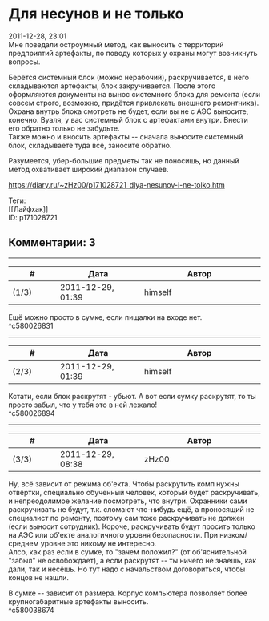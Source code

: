 Для несунов и не только
=======================

  
2011-12-28, 23:01  
 Мне поведали остроумный метод, как выносить с территорий предприятий артефакты, по поводу которых у охраны могут возникнуть вопросы.   
   
 Берётся системный блок (можно нерабочий), раскручивается, в него складываются артефакты, блок закручивается. После этого оформляются документы на вынос системного блока для ремонта (если совсем строго, возможно, придётся привлекать внешнего ремонтника). Охрана внутрь блока смотреть не будет, если вы не с АЭС выносите, конечно. Вуаля, у вас системный блок с артефактами внутри. Внести его обратно только не забудьте.   
 Также можно и вносить артефакты -- сначала выносите системный блок, складываете туда всё, заносите обратно.   
   
 Разумеется, убер-большие предметы так не поносишь, но данный метод охвативает широкий диапазон случаев.   
  
<https://diary.ru/~zHz00/p171028721_dlya-nesunov-i-ne-tolko.htm>  
  
Теги:  
[[Лайфхак]]  
ID: p171028721  


Комментарии: 3
--------------

  


---



|         #         |              Дата              |                     Автор                     |           ID           |
| --- | --- | --- | --- |
| (1/3) | 2011-12-29, 01:39 | himself | c580026831 |

  
 Ещё можно просто в сумке, если пищалки на входе нет.   
 ^c580026831

---



|         #         |              Дата              |                     Автор                     |           ID           |
| --- | --- | --- | --- |
| (2/3) | 2011-12-29, 01:39 | himself | c580026894 |

  
 Кстати, если блок раскрутят - убьют. А вот если сумку раскрутят, то ты просто забыл, что у тебя это в ней лежало!   
 ^c580026894

---



|         #         |              Дата              |                     Автор                     |           ID           |
| --- | --- | --- | --- |
| (3/3) | 2011-12-29, 08:38 | zHz00 | c580038674 |

  
 Ну, всё зависит от режима об'екта. Чтобы раскрутить комп нужны отвёртки, специально обученный человек, который будет раскручивать, и непреодолимое желание посмотреть, что внутри. Охранники сами раскручивать не будут, т.к. сломают что-нибудь ещё, а проносящий не специалист по ремонту, поэтому сам тоже раскручивать не должен (если выносит сотрудник). Короче, раскручивать будут просить только на АЭС или об'екте аналогичного уровня безопасности. При низком/среднем уровне это никому не интересно.   
 Алсо, как раз если в сумке, то "зачем положил?" (от об'яснительной "забыл" не освобождает), а если раскрутят -- ты ничего не знаешь, как дали, так и несёшь. Но тут надо с начальством договориться, чтобы концов не нашли.   
   
 В сумке -- зависит от размера. Корпус компьютера позволяет более крупногабаритные артефакты выносить.   
 ^c580038674